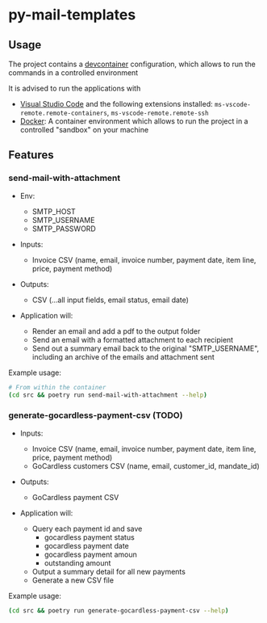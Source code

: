 # py-mail-templates

## Usage

The project contains a [devcontainer](https://code.visualstudio.com/docs/devcontainers/containers) configuration, which allows to run the commands in a controlled environment

It is advised to run the applications with

- [Visual Studio Code](https://code.visualstudio.com/download) and the following extensions installed: `ms-vscode-remote.remote-containers`, `ms-vscode-remote.remote-ssh`
- [Docker](https://docs.docker.com/get-docker/): A container environment which allows to run the project in a controlled "sandbox" on your machine

## Features

### send-mail-with-attachment

- Env:
  - SMTP_HOST
  - SMTP_USERNAME
  - SMTP_PASSWORD
- Inputs:
  - Invoice CSV (name, email, invoice number, payment date, item line, price, payment method)
- Outputs:
  - CSV (...all input fields, email status, email date)

- Application will:
  - Render an email and add a pdf to the output folder
  - Send an email with a formatted attachment to each recipient
  - Send out a summary email back to the original "SMTP_USERNAME", including an archive of the emails and attachment sent

Example usage:

```bash
# From within the container
(cd src && poetry run send-mail-with-attachment --help)
```

### generate-gocardless-payment-csv (TODO)

- Inputs:
  - Invoice CSV (name, email, invoice number, payment date, item line, price, payment method)
  - GoCardless customers CSV (name, email, customer_id, mandate_id)
- Outputs:
  - GoCardless payment CSV

- Application will:
  - Query each payment id and save
    - gocardless payment status
    - gocardless payment date
    - gocardless payment amoun
    - outstanding amount
  - Output a summary detail for all new payments
  - Generate a new CSV file

Example usage:

```bash
(cd src && poetry run generate-gocardless-payment-csv --help)
```
